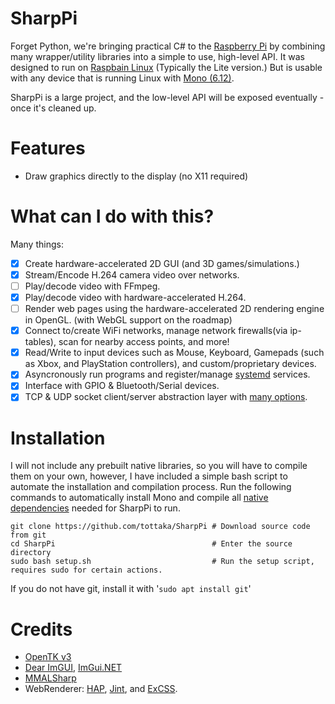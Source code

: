 # SharpPi
Forget Python, we're bringing practical C# to the [Raspberry Pi](https://www.raspberrypi.org/) by combining many wrapper/utility libraries into a simple to use, high-level API. It was designed to run on [Raspbain Linux](https://www.raspberrypi.org/software/operating-systems/) (Typically the Lite version.) But is usable with any device that is running Linux with [Mono (6.12)](https://www.mono-project.com/).

SharpPi is a large project, and the low-level API will be exposed eventually - once it's cleaned up.

# Features
- Draw graphics directly to the display (no X11 required)
# What can I do with this?
Many things:
- [x] Create hardware-accelerated 2D GUI (and 3D games/simulations.)
- [x] Stream/Encode H.264 camera video over networks.
- [ ] Play/decode video with FFmpeg.
- [x] Play/decode video with hardware-accelerated H.264.
- [ ] Render web pages using the hardware-accelerated 2D rendering engine in OpenGL. (with WebGL support on the roadmap)
- [x] Connect to/create WiFi networks, manage network firewalls(via ip-tables), scan for nearby access points, and more!
- [x] Read/Write to input devices such as Mouse, Keyboard, Gamepads (such as Xbox, and PlayStation controllers), and custom/proprietary devices.
- [x] Asyncronously run programs and register/manage [systemd](https://systemd.io/) services.
- [x] Interface with GPIO & Bluetooth/Serial devices.
- [x] TCP & UDP socket client/server abstraction layer with [many options](https://github.com/tottaka/SharpPi).

# Installation
I will not include any prebuilt native libraries, so you will have to compile them on your own, however, I have included a simple bash script to automate the installation and compilation process.
Run the following commands to automatically install Mono and compile all [native dependencies](https://github.com/tottaka/SharpPi/tree/master/deps/) needed for SharpPi to run.
```
git clone https://github.com/tottaka/SharpPi # Download source code from git
cd SharpPi                                   # Enter the source directory
sudo bash setup.sh                           # Run the setup script, requires sudo for certain actions.
```
If you do not have git, install it with '```sudo apt install git```'

# Credits
- [OpenTK v3](https://github.com/opentk/opentk/tree/3.x)
- [Dear ImGUI](https://github.com/ocornut/imgui), [ImGui.NET](https://github.com/mellinoe/ImGui.NET)
- [MMALSharp](https://github.com/techyian/MMALSharp)
- WebRenderer: [HAP](https://html-agility-pack.net/), [Jint](https://github.com/sebastienros/jint), and [ExCSS](https://github.com/TylerBrinks/ExCSS).
